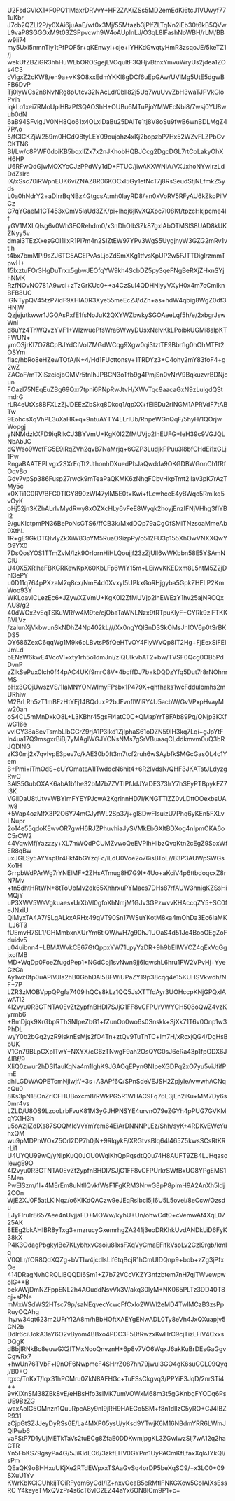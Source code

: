 U2FsdGVkX1+F0PQ11MaxrDRVvY+HF2ZAKiZSs5MD2emEdKi6tcJ1VUwyf771uKbr
J7cb2QZLl2P/y0XAi6juAaE/wt0x3Mj/55Mtazb3jPlfZLTqNn2iEb30t6kB5QVw
L9vaP8SGGGxM9t03ZSPpvcwh9W4oAUplnLJ/O3qL8lFashNoWBH/rLM/BBw9ii74
my5Uxi5nmnTiy1tPfPOF5r+qKEnwyi+cje+IYHKdGwqtyHmR3zsqoJE/5keTZ1/j
wekUfZBZiGR3hhHuWLbOROSgejLVOqultF3QHjvBtnxYmvuWryUs2jdea1ZOs4C3
cVigxZ2cKW8/en9a+vKSO8xxEdmYKKl8gDCf6uEpGAw/UVlMg5UtE5dgwBFB6DvP
Tj0lyWCs2n8NvNRg8pUtcv32NAcLd/0bll82j5Uq7wuUvvZbH3waTJPVkGloPvih
iqkLo1xei7RMoUplHBzPfSQAOShH+OUBu6MTuPjoYMWEcNbi8/7wsj0YU8wub0dN
6aB94SFvigJV0NH8Qo61x4OLxlDaBu25DAITe1tj8V8oSu9fwB6wnBDLMgZ47PAo
5/fCICKZjW259m0HCdQ8tyLEY09oujohz4xKj2bopzbP7Hx52WZvFLZPbGvCKTN6
BI/Lw/c8PWF0doiKB5bqxlIZx7x2nJKhobHQBJCcg2DgcDGL7rtCoLakyOhXH6HP
U6RFwQdGjwMOXYcCJzPPdWy1dD+FTUC/jiwAKXWNiA/VXJxhoNYwIrzLdDdZslrc
iX/xSsc70iRWpnEUK6viZNAZ8R06KOCxI5Gy1etNcT7j8RsSeudStjNLfmkZ5yds
L0a0hNdrY2+aDIrrBqNBz4GtgcsAtmh0layRD8/+n0xVoRV5RFyAU6kZkoPilVCz
C7qYGaeM1CT453xCmV5laUd3ZK/pi+lhqj6jKvXQXpc7I08Kf/tpzcHkjpcme4lf
yGV1MXLQlsg6v0Wh3EQRehdm0/x3nDhOIbSZk87gxlAbOTMSlS8UAD8kUKZNyy5v
dmai3TEzXxesGOI1ilxR1Pl7m4n2SIZtEW97YPv3WgS5UygjnyW3GZG2mRv1vtIh
t4bx7bmMPi9sZJ6TG5ACEPvAsLjoZdSmXKg1tfvsKpUP2w5FJTTDiglrzmmTpwH+
15IxztuFOr3HgDuTrxx5gbwJEOfqYW9kh4ScbDZ5py3qeFNgBeRXjZHxnSYjhNMK
RzfNOvNO781A9wci+zTzGrKUc0++a4CzSuI4QDHNiyyVXyH0x4m7cCmlknBFB8UC
lGNTypQV45tzP7idF9XHlA0R3Xye55meEcZJ/dZh+as+hdW4qbig8WgZ0df3HNjW
Qzjejutkwwr1JGOAsPxfE1fsNoJuK2QXYWZbwkySGOAeeLqf5h/e/2xbgrJswWni
d8uYz4TnWQvzYVF1+WIzwuePfsWra6WwyDUsxNelvKkLPoibkUGMi8alpKTFWUN+
ymOSjrKI7O78CpBJYdCIVoIZMGdWCqg9Xgw0qi3tztTF9BbrfIg0hOhMTFt2OSYm
fiac/hbRo8eHZewTOfA/N+4/Hd1FUcttonsy+1TRDYz3+C4ohy2mY83foF4+g2wZ
ZACoF/mTXISzciojbOMVr5tnIhJPBCN3oTfb9g4PmjSn0vNrV9BqkuzvrBDNjcun
FOazl75NEqEuZBg69Qxr7tpni6PNpRwJtvH/XWvTqc9aacaGxN9zLulgdQStmdrG
rLR4eUtXs8BFXLzZjJDEEzZbSkq8Dkcq1/qpXX+fElEDu2rINGM1APRVdF7tABTw
9EohcsXqVhPL3uXaHK+q+9ntuAYTY4LLrIUb/RnpeWGnQqF/5hyH/1QOrjwWopgj
yNNMdzkXFD9iqRIkCJ3BYVmU+KgK0I2ZfMUVjp2lhEUFG+IeH39c9VGJQLNbAbJC
dQWso9WcfFG5E9iRqZVh2qvB7NaMrjq+6CZP3LudjkPPuu3l8bfCHdEi1xGLj1Pw
RngaBAATEPLvgx2SXrEqTt2JthonhDXuedPbJaQwdda9OKGDBWGnnCh1fRfOqvBo
Gdv7vpSp386Fusp27rwck9mTeaPaQKMK6zNhgFCbvHkpTmt2Ilav3pK7rAzTMy5c
x0XTi1C0RV/BFG0TlGY890zWI47ylM5E0t+Kwi+fLewhceE4yBWqc5Rmlkq5vOyK
oHj52jn3KZhALrlvMydRwy8xOZXcHLy6vFeE8Wyqk2hoyjEnzIFNjVHhg3fIYBI2
9/guKIctpmPN36BePoNsGTS6/ffCB3k/MxdDQp79aCgOfSMlTNzsoaMmeAb0XthL
1R+gE9GkDTQIvIyZkXiW83pYM5RuaO9izpPy/o512FU3p155XhOwVNXXQwYG9YX0
7DsQosYOS1TTmZvM/Izk9OrIornHiHLQoujjf23zZjUIl6wWKbbn58E5YSAmNClU
U40X5XRlheFBKGRKewKpX60KbLFp6WIY15m+LEiwvKKEDxm8L5htM5Z2jDhI3ePY
u0D11q764pPXzaM2q8cx/NmE4d0XvxyI5UPkxGoRHjgyba5GpkZHELP2KmWoo93Y
WKLoavlCLezEc6+JZywXZVmU+KgK0I2ZfMUVjp2lhEWEzY1hv25ajNRCQxAU8/g2
40dWGxZvEqTSKuWR/w4M9te/cjObaTaWNLNzx9tRTpuKlyF+CYRk9zlFTKK8VLVz
/zaIunXjVkbwunSkNDhZ4Np402kL///Xx0ngYQlSnD3SkOMsJhIOV6p0tSrBKDS5
OY686ZexC6qqWg1M9k6oLBvtsP5fQeHTvOY4FiyWVQp8IT2Hg+FjEexSiFEIJmLd
bENaW6kwE4VcoVl+xty1rh5o1dmJni/zIQUIkvbAT2+bw/TVSF0Qcg0OB5PdDvnP
zZlkSePux0lch0f44pAC4UKf9mrC8V+4bcffDJ7b+kDQDzYfq5Dut7r8rNOhnrMS
pHx3GOjUwszVS/1IaMNYONWlmyFPsbx1P479X+qhfhaks1wcFddulbmhs2mURhiw
M2BrLRh5zT1mBFzHtYEj14BQduxP2bJFvnfIWiRY4U5acbW/GvVPxpHvayMw20an
oS4CL5mMnDxkO8L+L3KBhr45gsFl4atC0C+QMapYrT8FAb89Pq/QNjp3KXfwG16e
vvlCY38a8evTsmbLlbCGrZ9rjA1P3lkd1ZjIphaS61oDZN59lH3kq7Lqi+gJpYtF
In4ua17Q9msgxrBiBj7yMAglWGJYCNsNMs7gSrVBuaaqCLddkmvm0uQ3bRJQDlNG
zK30mj2x7qvIvpE3pev7c/kAE30b0ft3m7tcf2ruh6wSAybfkSMGcGasOL4c1Yem
8+Pmi+iTmOdS+cUYOmateA1lTwddcN6hit4+6R2lVdsN/QHF3JKATstJLdyzgRwC
3AlS5GubOXAK6abA1b1he32bM7b7ZVTIPfJdJYaDE373IrY7hSEyPTBpykFZ7l3K
VGilDaU8tUtv+WBYlmFYEYPJcwA2KgrlnnHD7I/KNGTTlZZ0vLDttOOexbsUAlw8
+5Vap4ozMfX3P2O6Y74mCJyfWL2Sp37j+gI8DwFIsuizU7Phq6yKEn5FXLvLNupr
2o14e55qdoKEwvOR7gwH6RJZPhuvhiaJySVMkEbGXltBDXog4nIpmOKA6oC5rCW2
44VqwMfjYazzzy+XL7mWQdPCUMZvwoQeEVPIhHIbzQvqKtn2cEgZ9SoxWfER8qBw
uxJGLSy5AYYspBr4Fkf4bGYzqFc/lLdU0Voe2o76isBToL//83P3AUWpSWGsXo1H
GrrpbWdPArWg7rYNElMF+2ZHsATmug8H7G9I+4Uo+aKciV4p6ttbdoqcxZ8rN7Mv
+tn5dhtHRtWN+8tToUbMv2dk65XhhrxuPYMacs7DHs87rfAUW3hnigKZSsHiMQjY
uP3XWV5WsVgkuaesxUrXbVI0gfoXhNmjM1GJv3GPzwvvKHAccqZY5+SC0feJNxiU
QiMyxTA4A7/SLgALkxARHx49gVT90Sn17WSuYKotM8xa4mOhDa3Ec6IaMKlLJ6T3
fUEmvH7SL1/GHMmbxnXUrYm6tiQW/wH7g90hJ1UOaS4d51Jc4BooOEgZoFduidv5
u04uibnn4+LBMAWvkCE67GtQppxYW71LpyYzDR+9h9bEllWYCZ4qExVqGgjxofMB
MD+WqDp0FoeZfugdPep1+NGdCoj1svNwn9jj6IqwshL6hru1FW2VPvHj+YyeGzGa
Ay1wz0fp0uAPlVJIa2hB0GbhDAl5BFWiUPaZY19p38cqq4e15KUHSVkwdh/NF+7P
LZR3zMOBVppQPgfa7409ihQCs8kLz1QQ5JsXTTfdAyr3UOHccpKNjGPQxlAwATl2
4I2vyu0R3GTNTA0EvZt2ypfnBHDI7SJjG1FF8vCFPUrVWYCH508oQwZ4vzKyrmb6
+BmDjqk9XrGbpRThSNIpeZbG1+fZunOo0wo6s0Snskk+SjXk71T6v0Onp1w3PhDL
wyY0b2bGq2yzR9IsknEsMjs2fO4Tn+ztQv9TuThTC+lm7H/xRcxjQG4/DgHsBbUK
V1Gn79BLpCXpITwY+NXYX/cG6zTNwgF9ah2OsQYG0sJ6eRa43p1fpODX6J4IBf/9
XIiQ0zwur2hDSI1auKqNa4m1lghK9JGAOqEPynGNIpeXGDPq2xO7yu5viJfifPmE
dhlLGDWAQPETcmNjlwjf/+3s+A3APf6Q/SPnSdeVEJSH2ZpjyleAvwwhACNqcQu0
8Ks3pN18OnZrICFHUBoxcm8/RWkPG5R1WHAC9Fq76L3jEn2iKu+MM7Dy6s0mr4vs
LZLD/U8OS9LzooLrbFvuK81M3yGJHPNSYE4urvnO79eZGYh4pPUG7GVKMqYX1H3h
u5oA2jiZdIXs87SOQMIcVvYmYem64EiArDNNNPLEz/Shh/syK+4RDKvEWcYuhxQM
wu9pMDPhWOxZ5Crl2DP7h0jN+9RlqykF/XRGtvsBIq64l465Z5kwsSCsRtKRrLi1
U4UYQU99wQ/yNlpKuQ0JOU0WqiKhQpPqsdtQ0u74H8AUFT9ZB4LJHqasoIewgE9O
4I2vyu0R3GTNTA0EvZt2ypfnBHDI7SJjG1FF8vCFPUrkrSWfBxUG8YPgEMS15Men
PwEISzm/1l+4MErEm8uNtllQvkfWsF1FgKRM3NrwG8pP8pImH9A2AnXh5Idj2COn
WjE2XJ0F5atLKiNqz/o6KIKdQACzw9eJEqRsIbcI5jI6U5L5ovei/8eCcw/Ozsdu
EJyFIruIr8657Aee4nUvjjaFD+MOWw/kyhU+Un/ohwCdt0+cVemwAf4XqL0725AK
8EEg2bkAHIBR8yTxg3+mzrucyGxemrhgZA241j3eoDRKhkUvdANDkLiD6FyK38kX
P4K3OdagPbgkylBe7KLybhxvCsoiu81xsFXqVyCmaEFifkVspLv2CzI9rgb/kmIq
V0QLr/fOR8QdXQZg+bVTIw4jcdlsLif6tqBcjR1hCmUIDQnp9+bob+zZg3jPfxOe
414DRagNvhCRQLlBQQDi6Sm1+Z7b72VCcVKZY3nfzbtem7nH7qiTWvewpwolG++B
bekAWjDmNZFppENL2h4AOuddNsvVk3V/akq30IyM+NK065PLTz3DD40T8qj+sPNe
mMxWSdWS2HTsc79p/saNEqvecYcwcFfCxlo2WWl2eMD4TwlMCzB3zsPpRuyOQAhg
ihy/w34qt623m2UFrYl2A8m/hBbHOftXAEYgENwADL0Ty8eVh4JxQXuapjv5CN2b
Ddlr6ciUokA3aY6O2vByom4BBxo4PDC3F5BfRwzxKwHrC9cjTizLFiV4CxxsDQgK
dBbjIRNkBc8euwGX2ITMxNooQnvznH+6p8v7VO6WqxJ6akKuBrDEsGaGgvCgwRx7
+hwUn76TVbF+l9nOF6NwpmeF4SHrrZ087hn79jwuI3GO4gK6suGCL09Qyqj/B0+O
rgxc/TnKxT/Iqx31hPCMru0ZkN8AFHGc+TuFSsCkgvq3/PPYiF3JqD/2nrSTi4++
9vKiXnSM38ZBk8vE/eHBsHfo3slMK7umVOWxM68m3t5gGKnbgFYODq6PsUE9BzZG
waxAolG5OMnzn1QuuRpcA8y9nI9jRH9HAEGo5SM+f8n1dlIzC5yRO+CJ4IBZR931
zCjpGtSZJJeyDyRSs6E/La4MXP05ysU/yKsd9YTwjK6M16NBdmYRR6LWmJQiPwb6
vaFStP7D1yUjMETkTaVs2tuECg8ZfaE0DDKwmjpgKL3ZGwlwzSlj7wA12q2haCTR
Yn5FbKS79gsyPa4G/5JiKldEC6/3zkfEHV0GYPm1UyPACmKfLfaxXqkJYkQl/sPm
QEaQK9oBHHxuUKjXe2RTdEWpxxTSAaGvSq4orDP5beXqSC9/+x3LC0+09SXuU1Yv
KWrKbKClCUhkijTOiRFyqm6yCdI/IZ+nxvOeaB5eRMtlFNKGXow5CoIAIXsEssRC
Y4keyeTMxQVzPr4s6cT6vlC2EZ44aYx6ON8ICm9P1+c=
